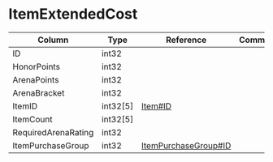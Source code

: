 # ItemExtendedCost

| Column | Type | Reference | Comment |
|--------|------|-----------|---------|
|ID|int32|||
|HonorPoints|int32|||
|ArenaPoints|int32|||
|ArenaBracket|int32|||
|ItemID|int32[5]|[Item#ID](Item.md)||
|ItemCount|int32[5]|||
|RequiredArenaRating|int32|||
|ItemPurchaseGroup|int32|[ItemPurchaseGroup#ID](ItemPurchaseGroup.md)||
